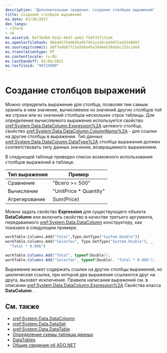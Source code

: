 ```yaml
---
description: 'Дополнительные сведения: создание столбцов выражений'
title: Создание столбцов выражений
ms.date: 03/30/2017
dev_langs:
- csharp
- vb
ms.assetid: 0af3bd64-92a2-4b47-ae62-f5df35f131a6
ms.openlocfilehash: 96b445734d645a957951a1d4cbd9d72ed254068f
ms.sourcegitcommit: ddf7edb67715a5b9a45e3dd44536dabc153c1de0
ms.translationtype: MT
ms.contentlocale: ru-RU
ms.lasthandoff: 02/06/2021
ms.locfileid: "99724990"
---
```

# <a name="creating-expression-columns"></a>Создание столбцов выражений

Можно определить выражение для столбца, позволяя тем самым хранить в нем значение, вычисляемое из значений других столбцов той же строки или из значений столбцов нескольких строк таблицы. Для определения вычисляемого выражения используется свойство <xref:System.Data.DataColumn.Expression%2A> целевого столбца, свойство <xref:System.Data.DataColumn.ColumnName%2A> - для ссылки на другие столбцы в выражении. Тип данных <xref:System.Data.DataColumn.DataType%2A> столбца выражения должен соответствовать типу данных значения, возвращаемого выражением.  
  
 В следующей таблице приведен список возможного использования столбцов выражений в таблице.  
  
|Тип выражения|Пример|  
|---------------------|-------------|  
|Сравнение|"Всего >= 500"|  
|Вычисление|"UnitPrice * Quantity"|  
|Агрегирование|Sum(Price)|  
  
 Можно задать свойство **Expression** для существующего объекта **DataColumn** или включить свойство в качестве третьего аргумента, передаваемого <xref:System.Data.DataColumn> конструктору, как показано в следующем примере.  
  
```vb  
workTable.Columns.Add("Total",Type.GetType("System.Double"))  
workTable.Columns.Add("SalesTax", Type.GetType("System.Double"), _  
  "Total * 0.086")  
```  
  
```csharp  
workTable.Columns.Add("Total", typeof(Double));  
workTable.Columns.Add("SalesTax", typeof(Double), "Total * 0.086");  
```  
  
 Выражение может содержать ссылки на другие столбцы выражений, но циклическая ссылка, при которой два выражения ссылаются друг на друга, вызовет исключение. Правила написания выражений см. в описании <xref:System.Data.DataColumn.Expression%2A> Свойства класса **DataColumn** .  
  
## <a name="see-also"></a>См. также

- <xref:System.Data.DataColumn>
- <xref:System.Data.DataSet>
- <xref:System.Data.DataTable>
- [Определение схемы таблицы данных](datatable-schema-definition.md)
- [DataTables](datatables.md)
- [Общие сведения об ADO.NET](../ado-net-overview.md)
